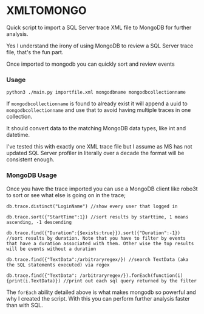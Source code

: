 # XMLTOMONGO

Quick script to import a SQL Server trace XML file to MongoDB for further analysis.

Yes I understand the irony of using MongoDB to review a SQL Server trace file, that's the fun part.

Once imported to mongodb you can quickly sort and review events



### Usage
`python3 ./main.py importfile.xml mongodbname mongodbcollectionname`

If `mongodbcollectionname` is found to already exist it will append a uuid to `mongodbcollectionname` and use that to avoid having multiple traces in one collection.

It should convert data to the matching MongoDB data types, like int and datetime.

I've tested this with exactly one XML trace file but I assume as MS has not updated SQL Server profiler in literally over a decade the format will be consistent enough.

### MongoDB Usage
Once you have the trace imported you can use a MongoDB client like robo3t to sort or see what else is going on in the trace;
```
db.trace.distinct("LoginName") //show every user that logged in

db.trace.sort({"StartTime":1}) //sort results by starttime, 1 means ascending, -1 descending

db.trace.find({"Duration":{$exists:true}}).sort({"Duration":-1}) //sort results by duration. Note that you have to filter by events that have a duration associated with them. Other wise the top results will be events without a duration

db.trace.find({"TextData":/arbitraryregex/}) //search TextData (aka the SQL statements executed) via regex

db.trace.find({"TextData": /arbitraryregex/}).forEach(function(i){print(i.TextData)}) //print out each sql query returned by the filter

```

The `forEach` ability detailed above is what makes mongodb so powerful and why I created the script. With this you can perform further analysis faster than with SQL.
